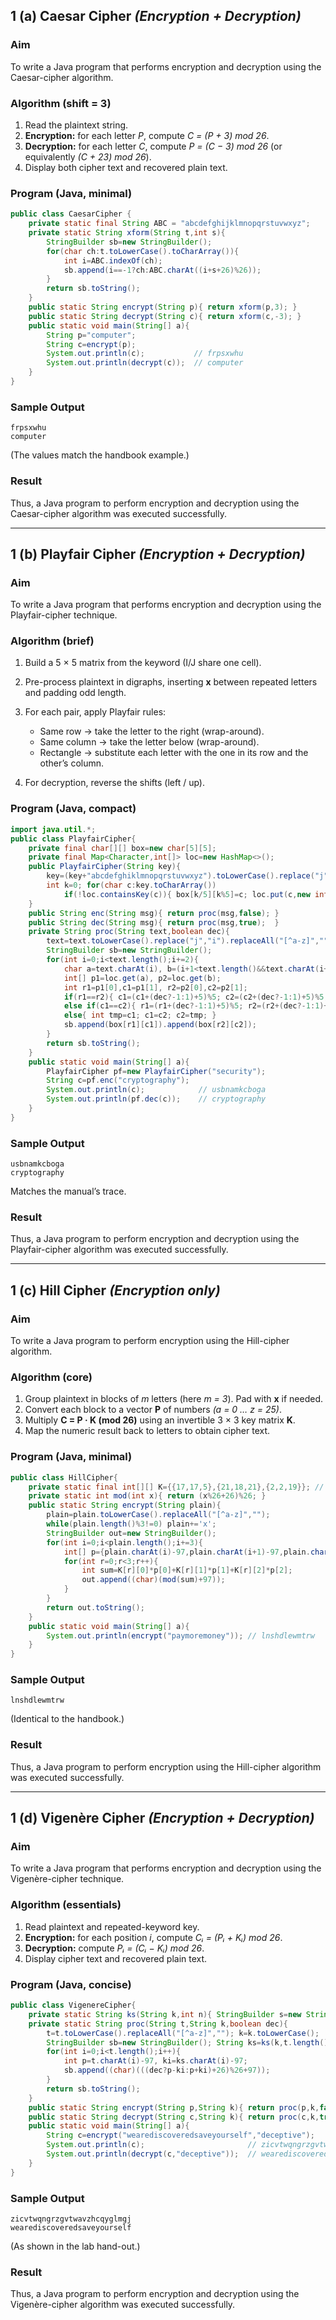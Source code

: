 ## 1 (a) Caesar Cipher _(Encryption + Decryption)_

### Aim

To write a Java program that performs encryption and decryption using the Caesar-cipher algorithm.&#x20;

### Algorithm (shift = 3)&#x20;

1. Read the plaintext string.
2. **Encryption:** for each letter _P_, compute _C = (P + 3) mod 26_.
3. **Decryption:** for each letter _C_, compute _P = (C − 3) mod 26_ (or equivalently _(C + 23) mod 26_).
4. Display both cipher text and recovered plain text.

### Program (Java, minimal)

```java
public class CaesarCipher {
    private static final String ABC = "abcdefghijklmnopqrstuvwxyz";
    private static String xform(String t,int s){
        StringBuilder sb=new StringBuilder();
        for(char ch:t.toLowerCase().toCharArray()){
            int i=ABC.indexOf(ch);
            sb.append(i==-1?ch:ABC.charAt((i+s+26)%26));
        }
        return sb.toString();
    }
    public static String encrypt(String p){ return xform(p,3); }
    public static String decrypt(String c){ return xform(c,-3); }
    public static void main(String[] a){
        String p="computer";
        String c=encrypt(p);
        System.out.println(c);           // frpsxwhu
        System.out.println(decrypt(c));  // computer
    }
}
```

### Sample Output

```
frpsxwhu
computer
```

(The values match the handbook example.)&#x20;

### Result

Thus, a Java program to perform encryption and decryption using the Caesar-cipher algorithm was executed successfully.

---

## 1 (b) Playfair Cipher _(Encryption + Decryption)_

### Aim

To write a Java program that performs encryption and decryption using the Playfair-cipher technique.&#x20;

### Algorithm (brief)&#x20;

1. Build a 5 × 5 matrix from the keyword (I/J share one cell).
2. Pre-process plaintext in digraphs, inserting **x** between repeated letters and padding odd length.
3. For each pair, apply Playfair rules:

   - Same row → take the letter to the right (wrap-around).
   - Same column → take the letter below (wrap-around).
   - Rectangle → substitute each letter with the one in its row and the other’s column.

4. For decryption, reverse the shifts (left / up).

### Program (Java, compact)

```java
import java.util.*;
public class PlayfairCipher{
    private final char[][] box=new char[5][5];
    private final Map<Character,int[]> loc=new HashMap<>();
    public PlayfairCipher(String key){
        key=(key+"abcdefghiklmnopqrstuvwxyz").toLowerCase().replace("j","i").replaceAll("[^a-z]","");
        int k=0; for(char c:key.toCharArray())
            if(!loc.containsKey(c)){ box[k/5][k%5]=c; loc.put(c,new int[]{k/5,k%5}); k++; }
    }
    public String enc(String msg){ return proc(msg,false); }
    public String dec(String msg){ return proc(msg,true);  }
    private String proc(String text,boolean dec){
        text=text.toLowerCase().replace("j","i").replaceAll("[^a-z]","");
        StringBuilder sb=new StringBuilder();
        for(int i=0;i<text.length();i+=2){
            char a=text.charAt(i), b=(i+1<text.length()&&text.charAt(i+1)!=a)?text.charAt(i+1):'x';
            int[] p1=loc.get(a), p2=loc.get(b);
            int r1=p1[0],c1=p1[1], r2=p2[0],c2=p2[1];
            if(r1==r2){ c1=(c1+(dec?-1:1)+5)%5; c2=(c2+(dec?-1:1)+5)%5; }
            else if(c1==c2){ r1=(r1+(dec?-1:1)+5)%5; r2=(r2+(dec?-1:1)+5)%5; }
            else{ int tmp=c1; c1=c2; c2=tmp; }
            sb.append(box[r1][c1]).append(box[r2][c2]);
        }
        return sb.toString();
    }
    public static void main(String[] a){
        PlayfairCipher pf=new PlayfairCipher("security");
        String c=pf.enc("cryptography");
        System.out.println(c);            // usbnamkcboga
        System.out.println(pf.dec(c));    // cryptography
    }
}
```

### Sample Output

```
usbnamkcboga
cryptography
```

Matches the manual’s trace.&#x20;

### Result

Thus, a Java program to perform encryption and decryption using the Playfair-cipher algorithm was executed successfully.

---

## 1 (c) Hill Cipher _(Encryption only)_

### Aim

To write a Java program to perform encryption using the Hill-cipher algorithm.&#x20;

### Algorithm (core)&#x20;

1. Group plaintext in blocks of _m_ letters (here _m = 3_). Pad with **x** if needed.
2. Convert each block to a vector **P** of numbers _(a = 0 … z = 25)_.
3. Multiply **C = P · K (mod 26)** using an invertible 3 × 3 key matrix **K**.
4. Map the numeric result back to letters to obtain cipher text.

### Program (Java, minimal)

```java
public class HillCipher{
    private static final int[][] K={{17,17,5},{21,18,21},{2,2,19}}; // invertible
    private static int mod(int x){ return (x%26+26)%26; }
    public static String encrypt(String plain){
        plain=plain.toLowerCase().replaceAll("[^a-z]","");
        while(plain.length()%3!=0) plain+='x';
        StringBuilder out=new StringBuilder();
        for(int i=0;i<plain.length();i+=3){
            int[] p={plain.charAt(i)-97,plain.charAt(i+1)-97,plain.charAt(i+2)-97};
            for(int r=0;r<3;r++){
                int sum=K[r][0]*p[0]+K[r][1]*p[1]+K[r][2]*p[2];
                out.append((char)(mod(sum)+97));
            }
        }
        return out.toString();
    }
    public static void main(String[] a){
        System.out.println(encrypt("paymoremoney")); // lnshdlewmtrw
    }
}
```

### Sample Output

```
lnshdlewmtrw
```

(Identical to the handbook.)&#x20;

### Result

Thus, a Java program to perform encryption using the Hill-cipher algorithm was executed successfully.

---

## 1 (d) Vigenère Cipher _(Encryption + Decryption)_

### Aim

To write a Java program that performs encryption and decryption using the Vigenère-cipher technique.&#x20;

### Algorithm (essentials)&#x20;

1. Read plaintext and repeated-keyword key.
2. **Encryption:** for each position _i_, compute
   _Cᵢ = (Pᵢ + Kᵢ) mod 26_.
3. **Decryption:** compute
   _Pᵢ = (Cᵢ − Kᵢ) mod 26_.
4. Display cipher text and recovered plain text.

### Program (Java, concise)

```java
public class VigenereCipher{
    private static String ks(String k,int n){ StringBuilder s=new StringBuilder(); for(int i=0;i<n;i++) s.append(k.charAt(i%k.length())); return s.toString(); }
    private static String proc(String t,String k,boolean dec){
        t=t.toLowerCase().replaceAll("[^a-z]",""); k=k.toLowerCase();
        StringBuilder sb=new StringBuilder(); String ks=ks(k,t.length());
        for(int i=0;i<t.length();i++){
            int p=t.charAt(i)-97, ki=ks.charAt(i)-97;
            sb.append((char)(((dec?p-ki:p+ki)+26)%26+97));
        }
        return sb.toString();
    }
    public static String encrypt(String p,String k){ return proc(p,k,false); }
    public static String decrypt(String c,String k){ return proc(c,k,true ); }
    public static void main(String[] a){
        String c=encrypt("wearediscoveredsaveyourself","deceptive");
        System.out.println(c);                       // zicvtwqngrzgvtwavzhcqyglmgj
        System.out.println(decrypt(c,"deceptive"));  // wearediscoveredsaveyourself
    }
}
```

### Sample Output

```
zicvtwqngrzgvtwavzhcqyglmgj
wearediscoveredsaveyourself
```

(As shown in the lab hand-out.)&#x20;

### Result

Thus, a Java program to perform encryption and decryption using the Vigenère-cipher algorithm was executed successfully.
